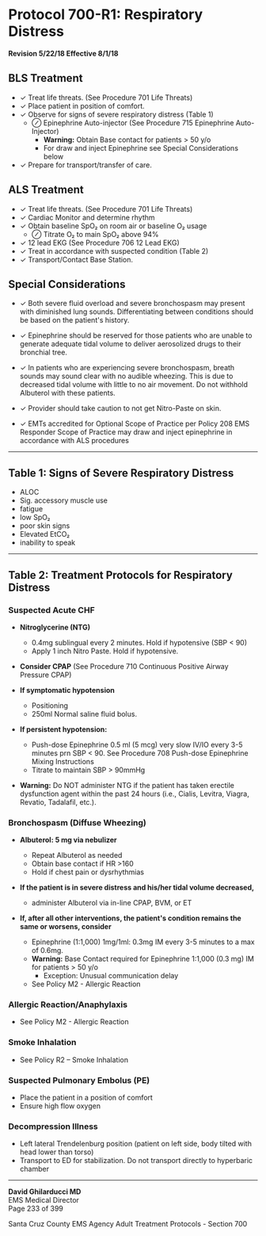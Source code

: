 # Protocol 700-R1: Respiratory Distress

**Revision 5/22/18 Effective 8/1/18**

## BLS Treatment

- ✓ Treat life threats. (See Procedure 701 Life Threats)
- ✓ Place patient in position of comfort.
- ✓ Observe for signs of severe respiratory distress (Table 1)
  - ⊘ Epinephrine Auto-injector (See Procedure 715 Epinephrine Auto-Injector)
    - **Warning:** Obtain Base contact for patients > 50 y/o
    - For draw and inject Epinephrine see Special Considerations below
- ✓ Prepare for transport/transfer of care.

## ALS Treatment

- ✓ Treat life threats. (See Procedure 701 Life Threats)
- ✓ Cardiac Monitor and determine rhythm
- ✓ Obtain baseline SpO₂ on room air or baseline O₂ usage
  - ⊘ Titrate O₂ to main SpO₂ above 94%
- ✓ 12 lead EKG (See Procedure 706 12 Lead EKG)
- ✓ Treat in accordance with suspected condition (Table 2)
- ✓ Transport/Contact Base Station.

## Special Considerations

- ✓ Both severe fluid overload and severe bronchospasm may present with diminished lung sounds. Differentiating between conditions should be based on the patient's history.

- ✓ Epinephrine should be reserved for those patients who are unable to generate adequate tidal volume to deliver aerosolized drugs to their bronchial tree.

- ✓ In patients who are experiencing severe bronchospasm, breath sounds may sound clear with no audible wheezing. This is due to decreased tidal volume with little to no air movement. Do not withhold Albuterol with these patients.

- ✓ Provider should take caution to not get Nitro-Paste on skin.

- ✓ EMTs accredited for Optional Scope of Practice per Policy 208 EMS Responder Scope of Practice may draw and inject epinephrine in accordance with ALS procedures

---

## Table 1: Signs of Severe Respiratory Distress

- ALOC
- Sig. accessory muscle use
- fatigue
- low SpO₂
- poor skin signs
- Elevated EtCO₂
- inability to speak

---

## Table 2: Treatment Protocols for Respiratory Distress

### Suspected Acute CHF

- **Nitroglycerine (NTG)**
  - 0.4mg sublingual every 2 minutes. Hold if hypotensive (SBP < 90)
  - Apply 1 inch Nitro Paste. Hold if hypotensive.

- **Consider CPAP** (See Procedure 710 Continuous Positive Airway Pressure CPAP)

- **If symptomatic hypotension**
  - Positioning
  - 250ml Normal saline fluid bolus.

- **If persistent hypotension:**
  - Push-dose Epinephrine 0.5 ml (5 mcg) very slow IV/IO every 3-5 minutes prn SBP < 90. See Procedure 708 Push-dose Epinephrine Mixing Instructions
  - Titrate to maintain SBP > 90mmHg

- **Warning:** Do NOT administer NTG if the patient has taken erectile dysfunction agent within the past 24 hours (i.e., Cialis, Levitra, Viagra, Revatio, Tadalafil, etc.).

### Bronchospasm (Diffuse Wheezing)

- **Albuterol: 5 mg via nebulizer**
  - Repeat Albuterol as needed
  - Obtain base contact if HR >160
  - Hold if chest pain or dysrhythmias

- **If the patient is in severe distress and his/her tidal volume decreased,**
  - administer Albuterol via in-line CPAP, BVM, or ET

- **If, after all other interventions, the patient's condition remains the same or worsens, consider**
  - Epinephrine (1:1,000) 1mg/1ml: 0.3mg IM every 3-5 minutes to a max of 0.6mg.
  - **Warning:** Base Contact required for Epinephrine 1:1,000 (0.3 mg) IM for patients > 50 y/o
    - Exception: Unusual communication delay
  - See Policy M2 - Allergic Reaction

### Allergic Reaction/Anaphylaxis
- See Policy M2 - Allergic Reaction

### Smoke Inhalation
- See Policy R2 – Smoke Inhalation

### Suspected Pulmonary Embolus (PE)
- Place the patient in a position of comfort
- Ensure high flow oxygen

### Decompression Illness
- Left lateral Trendelenburg position (patient on left side, body tilted with head lower than torso)
- Transport to ED for stabilization. Do not transport directly to hyperbaric chamber

---

**David Ghilarducci MD**  
EMS Medical Director  
Page 233 of 399

Santa Cruz County EMS Agency Adult Treatment Protocols - Section 700

